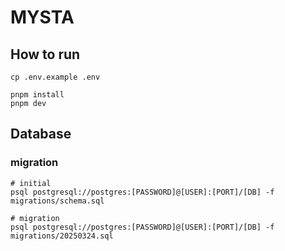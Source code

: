 # MYSTA

## How to run

`cp .env.example .env`

```
pnpm install
pnpm dev
```

## Database

### migration

```Shell
# initial
psql postgresql://postgres:[PASSWORD]@[USER]:[PORT]/[DB] -f migrations/schema.sql

# migration
psql postgresql://postgres:[PASSWORD]@[USER]:[PORT]/[DB] -f migrations/20250324.sql
```
